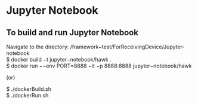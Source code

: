 # Jupyter Notebook

## To build and run Jupyter Notebook
Navigate to the directory: /framework−test/ForReceivingDevice/Jupyter-notebook\
$ docker build −t jupyter−notebook/hawk .\
$ docker run −−env PORT=8888 −it −p 8888:8888 jupyter−notebook/hawk

(or)

$ ./dockerBuild.sh\
$ ./dockerRun.sh
